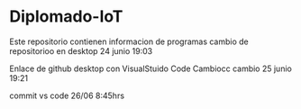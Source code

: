 # Diplomado-IoT
Este repositorio contienen informacion de programas
cambio de repositorioo en desktop 24 junio 19:03

Enlace de github desktop con VisualStuido Code
 Cambiocc
cambio 25 junio 19:21

commit vs code 26/06 8:45hrs




















 